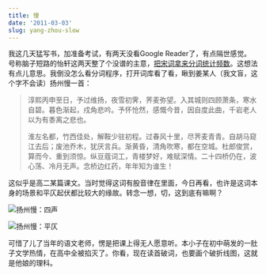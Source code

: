 ```yaml
---
title: 慢
date: '2011-03-03'
slug: yang-zhou-slow
---
```


我这几天猛写书，加准备考试，有两天没看Google Reader了，有点隔世感觉。号称脑子短路的怡轩这两天整了个没谱的主意，[把宋词拿来分词统计频数](http://yixuan.cos.name/cn/2011/03/text-mining-of-song-poems/)。这想法有点儿意思。我倒没怎么看分词程序，打开词库看了看，瞅到姜某人（我文盲，这个字不会读）扬州慢一首：


> 淳熙丙申至日，予过维扬，夜雪初霁，荠麦弥望。入其城则四顾萧条，寒水自碧。暮色渐起，戍角悲吟。予怀怆然，感慨今昔，因自度此曲，千岩老人以为有黍离之悲也。
> 
> 淮左名都，竹西佳处，解鞍少驻初程。过春风十里，尽荠麦青青。自胡马窥江去后；废池乔木，犹厌言兵。渐黄昏，清角吹寒，都在空城。杜郎俊赏，算而今、重到须惊。纵豆蔻词工，青楼梦好，难赋深情。二十四桥仍在，波心荡、冷月无声。念桥边红药，年年知为谁生！

这似乎是高二某篇课文。当时觉得这词有股音律在里面，今日再看，也许是这词本身的场景和平仄起伏都比较大的缘故。转念一想，切，这到底有嘛啊？

![扬州慢：四声](https://db.yihui.org/imgur/ataQ3.png)

![扬州慢：平仄](https://db.yihui.org/imgur/IcTQ9.png)

可惜了儿了当年的语文老师，愣是把课上得无人愿意听。本小子在初中萌发的一肚子文学热情，在高中全被掐灭了。你看，现在读首破词，也要画个破折线图，这就是他娘的理科。

